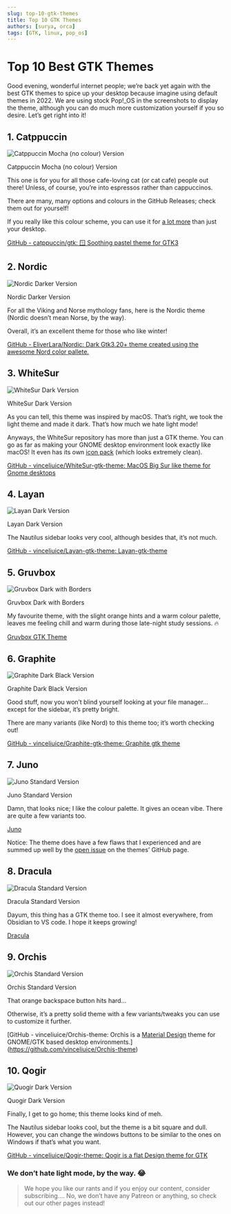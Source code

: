 ```yaml
---
slug: top-10-gtk-themes
title: Top 10 GTK Themes
authors: [surya, orca]
tags: [GTK, linux, pop_os]
---
```

# Top 10 Best GTK Themes

Good evening, wonderful internet people; we’re back yet again with the best GTK themes to spice up your desktop because imagine using default themes in 2022. We are using stock Pop!_OS in the screenshots to display the theme, although you can do much more customization yourself if you so desire. Let’s get right into it!

<!-- truncate -->

## 1. Catppuccin

![Catppuccin Mocha (no colour) Version](./assets/catppuccin-mocha-gtk.png)

Catppuccin Mocha (no colour) Version

This one is for you for all those cafe-loving cat (or cat cafe) people out there! Unless, of course, you’re into espressos rather than cappuccinos.

There are many, many options and colours in the GitHub Releases; check them out for yourself!

If you really like this colour scheme, you can use it for [a lot more](https://github.com/catppuccin/catppuccin) than just your desktop.

[GitHub - catppuccin/gtk: 🪟 Soothing pastel theme for GTK3](https://github.com/catppuccin/gtk)

## 2. Nordic

![Nordic Darker Version](./assets/nordic-darker-gtk.png)

Nordic Darker Version

For all the Viking and Norse mythology fans, here is the Nordic theme (Nordic doesn’t mean Norse, by the way).

Overall, it’s an excellent theme for those who like winter!

[GitHub - EliverLara/Nordic: Dark Gtk3.20+ theme created using the awesome Nord color pallete.](https://github.com/EliverLara/Nordic)

## 3. WhiteSur

![WhiteSur Dark Version](./assets/whitesur-dark-gtk.png)

WhiteSur Dark Version

As you can tell, this theme was inspired by macOS. That’s right, we took the light theme and made it dark. That’s how much we hate light mode! 

Anyways, the WhiteSur repository has more than just a GTK theme. You can go as far as making your GNOME desktop environment look exactly like macOS! It even has its own [icon pack](https://github.com/vinceliuice/WhiteSur-icon-theme) (which looks extremely clean).

[GitHub - vinceliuice/WhiteSur-gtk-theme: MacOS Big Sur like theme for Gnome desktops](https://github.com/vinceliuice/WhiteSur-gtk-theme)

## 4. Layan

![Layan Dark Version](./assets/layan-dark-gtk.png)

Layan Dark Version

The Nautilus sidebar looks very cool, although besides that, it’s not much.

[GitHub - vinceliuice/Layan-gtk-theme: Layan-gtk-theme](https://github.com/vinceliuice/Layan-gtk-theme)

## 5. Gruvbox

![Gruvbox Dark with Borders](./assets/gruvbox-dark-border-gtk.png)

Gruvbox Dark with Borders

My favourite theme, with the slight orange hints and a warm colour palette, leaves me feeling chill and warm during those late-night study sessions. 🔥

[Gruvbox GTK Theme](https://www.pling.com/p/1681313/)

## 6. Graphite

![Graphite Dark Black Version](./assets/graphite-dark-black-gtk.png)

Graphite Dark Black Version

Good stuff, now you won’t blind yourself looking at your file manager… except for the sidebar, it’s pretty bright.

There are many variants (like Nord) to this theme too; it’s worth checking out!

[GitHub - vinceliuice/Graphite-gtk-theme: Graphite gtk theme](https://github.com/vinceliuice/Graphite-gtk-theme)

## 7. Juno

![Juno Standard Version](./assets/juno-gtk.png)

Juno Standard Version

Damn, that looks nice; I like the colour palette. It gives an ocean vibe. There are quite a few variants too.

[Juno](https://www.gnome-look.org/p/1280977)

Notice: The theme does have a few flaws that I experienced and are summed up well by the [open issue](https://github.com/EliverLara/Juno/issues/51) on the themes’ GitHub page.

## 8. Dracula

![Dracula Standard Version](./assets/dracula-gtk.png)

Dracula Standard Version

Dayum, this thing has a GTK theme too. I see it almost everywhere, from Obsidian to VS code. I hope it keeps growing!

[Dracula](https://www.gnome-look.org/s/Gnome/p/1687249)

## 9. Orchis

![Orchis Standard Version](./assets/orchis-dark-blue-gtk.png)

Orchis Standard Version

That orange backspace button hits hard…

Otherwise, it’s a pretty solid theme with a few variants/tweaks you can use to customize it further.

[GitHub - vinceliuice/Orchis-theme: Orchis is a [Material Design](https://material.io) theme for GNOME/GTK based desktop environments.](https://github.com/vinceliuice/Orchis-theme)

## 10. Qogir

![Quogir Dark Version](./assets/qogir-dark-gtk.png)

Quogir Dark Version

Finally, I get to go home; this theme looks kind of meh.

The Nautilus sidebar looks cool, but the theme is a bit square and dull. However, you can change the windows buttons to be similar to the ones on Windows if that’s what you want.

[GitHub - vinceliuice/Qogir-theme: Qogir is a flat Design theme for GTK](https://github.com/vinceliuice/Qogir-theme)

### We don’t hate light mode, by the way. 😂

> We hope you like our rants and if you enjoy our content, consider subscribing…. No, we don’t have any Patreon or anything, so check out our other pages instead!
>